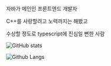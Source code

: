 자바가 메인인 프론트엔드 개발자

C++를 사랑할려고 노력까지는 해봤고

수상할 정도로 typescript에 진심일 뻔한 사람

![GitHub stats](https://github-readme-stats.vercel.app/api?username=goldfrosch&show_icons=true&theme=tokyonight)

![Github Langs](https://github-readme-stats.vercel.app/api/top-langs/?username=goldfrosch&theme=tokyonight)
